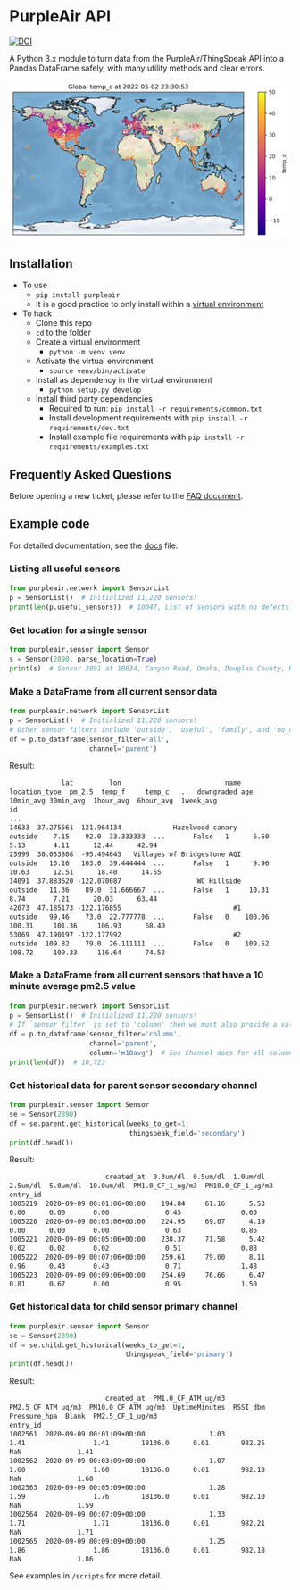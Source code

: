 # PurpleAir API

[![DOI](https://zenodo.org/badge/DOI/10.5281/zenodo.4540629.svg)](https://doi.org/10.5281/zenodo.4540629)

A Python 3.x module to turn data from the PurpleAir/ThingSpeak API into a Pandas DataFrame safely, with many utility methods and clear errors.

![Global Sensor Map with Celsius Scale](maps/sensor_map.png)

## Installation

* To use
  * `pip install purpleair`
  * It is a good practice to only install within a [virtual environment](https://docs.python.org/3/library/venv.html)
* To hack
  * Clone this repo
  * `cd` to the folder
  * Create a virtual environment
    * `python -m venv venv`
  * Activate the virtual environment
    * `source venv/bin/activate`
  * Install as dependency in the virtual environment
    * `python setup.py develop`
  * Install third party dependencies
    * Required to run: `pip install -r requirements/common.txt`
    * Install development requirements with `pip install -r requirements/dev.txt`
    * Install example file requirements with `pip install -r requirements/examples.txt`

## Frequently Asked Questions

Before opening a new ticket, please refer to the [FAQ document](docs/faq.md).

## Example code

For detailed documentation, see the [docs](docs/documentation.md) file.

### Listing all useful sensors

```python
from purpleair.network import SensorList
p = SensorList()  # Initialized 11,220 sensors!
print(len(p.useful_sensors))  # 10047, List of sensors with no defects
```

### Get location for a single sensor

```python
from purpleair.sensor import Sensor
s = Sensor(2890, parse_location=True)
print(s)  # Sensor 2891 at 10834, Canyon Road, Omaha, Douglas County, Nebraska, 68112, USA
```

### Make a DataFrame from all current sensor data

```python
from purpleair.network import SensorList
p = SensorList()  # Initialized 11,220 sensors!
# Other sensor filters include 'outside', 'useful', 'family', and 'no_child'
df = p.to_dataframe(sensor_filter='all',
                    channel='parent')
```

Result:

```log
             lat         lon                          name location_type  pm_2.5  temp_f     temp_c  ...  downgraded age 10min_avg 30min_avg  1hour_avg  6hour_avg  1week_avg
id                                                                                                   ...
14633  37.275561 -121.964134             Hazelwood canary        outside    7.15    92.0  33.333333  ...       False   1      6.50      5.13       4.11      12.44      42.94
25999  30.053808  -95.494643   Villages of Bridgestone AQI       outside   10.16   103.0  39.444444  ...       False   1      9.96     10.63      12.51      18.40      14.55
14091  37.883620 -122.070087                   WC Hillside       outside   11.36    89.0  31.666667  ...       False   1     10.31      8.74       7.21      20.03      63.44
42073  47.185173 -122.176855                            #1       outside   99.46    73.0  22.777778  ...       False   0    100.06    100.31     101.36     106.93      68.40
53069  47.190197 -122.177992                            #2       outside  109.82    79.0  26.111111  ...       False   0    109.52    108.72     109.33     116.64      74.52
```

### Make a DataFrame from all current sensors that have a 10 minute average pm2.5 value

```python
from purpleair.network import SensorList
p = SensorList()  # Initialized 11,220 sensors!
# If `sensor_filter` is set to 'column' then we must also provide a value for `column`
df = p.to_dataframe(sensor_filter='column',
                    channel='parent',
                    column='m10avg')  # See Channel docs for all column options
print(len(df))  # 10,723
```

### Get historical data for parent sensor secondary channel

```python
from purpleair.sensor import Sensor
se = Sensor(2890)
df = se.parent.get_historical(weeks_to_get=1,
                              thingspeak_field='secondary')
print(df.head())
```

Result:

```log
                        created_at  0.3um/dl  0.5um/dl  1.0um/dl  2.5um/dl  5.0um/dl  10.0um/dl  PM1.0_CF_1_ug/m3  PM10.0_CF_1_ug/m3
entry_id
1005219  2020-09-09 00:01:06+00:00    194.84     61.16      5.53      0.00      0.00       0.00              0.45               0.60
1005220  2020-09-09 00:03:06+00:00    224.95     69.07      4.19      0.00      0.00       0.00              0.63               0.86
1005221  2020-09-09 00:05:06+00:00    238.37     71.58      5.42      0.02      0.02       0.02              0.51               0.88
1005222  2020-09-09 00:07:06+00:00    259.61     79.00      8.11      0.96      0.43       0.43              0.71               1.48
1005223  2020-09-09 00:09:06+00:00    254.69     76.66      6.47      0.81      0.67       0.00              0.95               1.50
```

### Get historical data for child sensor primary channel

```python
from purpleair.sensor import Sensor
se = Sensor(2890)
df = se.child.get_historical(weeks_to_get=1,
                             thingspeak_field='primary')
print(df.head())
```

Result:

```log
                        created_at  PM1.0_CF_ATM_ug/m3  PM2.5_CF_ATM_ug/m3  PM10.0_CF_ATM_ug/m3  UptimeMinutes  RSSI_dbm  Pressure_hpa  Blank  PM2.5_CF_1_ug/m3
entry_id
1002561  2020-09-09 00:01:09+00:00                1.03                1.41                 1.41        18136.0      0.01        982.25    NaN              1.41
1002562  2020-09-09 00:03:09+00:00                1.07                1.60                 1.60        18136.0      0.01        982.18    NaN              1.60
1002563  2020-09-09 00:05:09+00:00                1.28                1.59                 1.76        18136.0      0.01        982.10    NaN              1.59
1002564  2020-09-09 00:07:09+00:00                1.33                1.71                 1.71        18136.0      0.01        982.21    NaN              1.71
1002565  2020-09-09 00:09:09+00:00                1.25                1.86                 1.86        18136.0      0.01        982.18    NaN              1.86
```

See examples in `/scripts` for more detail.
